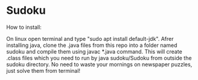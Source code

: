 # Sudoku

How to install:

On linux open terminal and type "sudo apt install default-jdk". Afrer installing java, clone the .java files from this repo into a folder named sudoku and compile them using javac \*.java command. This will create .class files which you need to run by java sudoku/Sudoku from outside the sudoku directory. No need to waste your mornings on newspaper puzzles, just solve them from terminal!

